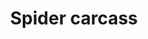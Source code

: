 ---
layout: item
title: Spider carcass
item-id: 6291
datatable: true
id: 6291
name: "Spider carcass"
members: true
lowalch: 6
highalch: 9
examine: "Its creeping days are over!"
monsters:
  - id: 3020
    name: "Jungle spider"
    members: true
    combat_level: 44
    wiki_url: "https://oldschool.runescape.wiki/w/Jungle_spider"
    drops:
      - quantity: "1"
        rarity: 1
    image: "https://oldschool.runescape.wiki/images/thumb/0/03/Jungle_spider.png/150px-Jungle_spider.png?85467"
  - id: 8713
    name: "Sarachnis"
    members: true
    combat_level: 318
    wiki_url: "https://oldschool.runescape.wiki/w/Sarachnis"
    drops:
      - quantity: "10"
        rarity: 0.01
    image: "https://oldschool.runescape.wiki/images/thumb/e/e9/Sarachnis.png/280px-Sarachnis.png?8f040"
---